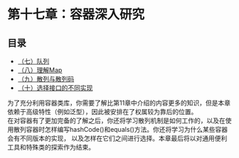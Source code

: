 # 第十七章：容器深入研究
## 目录
- [（七）队列](17.7_Queue.md)
- [（八）理解Map](17.8_Understanding_Maps.md)
- [（九）散列与散列码](17.9_Hashing_and_hash_codes.md)
- [（十）选择接口的不同实现](17.10_Choosing_an_implementation.md)

为了充分利用容器类库，你需要了解比第11章中介绍的内容更多的知识，但是本章依赖于高级特性（例如泛型），因此被安排在了权属较为靠后的位置。  
在对容器有了更加完备的了解之后，你还将学习散列机制是如何工作的，以及在使用散列容器时怎样编写hashCode()和equals()方法。你还将学习为什么某些容器会有不同版本的实现，
以及怎样在它们之间进行选择。本章最后将以对通用便利工具和特殊类的探索作为结束。